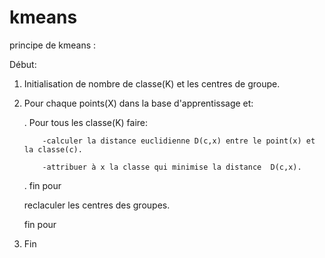 # kmeans

principe de kmeans :

Début:
 
1. Initialisation de nombre de classe(K) et les centres de groupe.

2. Pour chaque points(X) dans la base d'apprentissage et:

    
      . Pour tous les classe(K) faire:
    
           -calculer la distance euclidienne D(c,x) entre le point(x) et la classe(c).
       
           -attribuer à x la classe qui minimise la distance  D(c,x).

      . fin pour

      reclaculer les centres des groupes.
   
    fin pour


3. Fin
